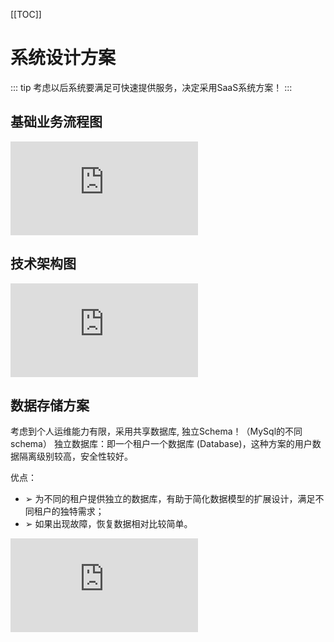 [[TOC]]

# 系统设计方案

::: tip 
考虑以后系统要满足可快速提供服务，决定采用SaaS系统方案！
:::


## 基础业务流程图
![](http://doc.qinchao.site/server/index.php?s=/api/attachment/visitFile&sign=63b616214c4c5ffbc72984ac0d996be6)

## 技术架构图
![](http://doc.qinchao.site/server/index.php?s=/api/attachment/visitFile&sign=cfed371b4a81baa43c5c8f73444f7f3d)

## 数据存储方案
考虑到个人运维能力有限，采用共享数据库, 独立Schema！（MySql的不同schema）
独立数据库：即一个租户一个数据库 (Database)，这种方案的用户数据隔离级别较高，安全性较好。

优点：
- ➢ 为不同的租户提供独立的数据库，有助于简化数据模型的扩展设计，满足不同租户的独特需求；
- ➢ 如果出现故障，恢复数据相对比较简单。

![](http://doc.qinchao.site/server/index.php?s=/api/attachment/visitFile&sign=07d47300ae0a763195032d92b1c07784)

# 
